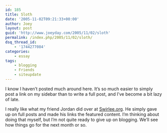 ```yaml
---
id: 185
title: Sloth
date: '2005-11-02T09:21:33+00:00'
author: Joey
layout: post
guid: 'http://www.joeyday.com/2005/11/02/sloth'
permalink: /index.php/2005/11/02/sloth/
dsq_thread_id:
    - '1744277084'
categories:
    - essay
tags:
    - blogging
    - Friends
    - siteupdate
---
```


I know I haven’t posted much around here. It’s so much easier to simply post a link on my sidebar than to write a full post, and I’ve become a bit lazy of late.

I really like what my friend Jordan did over at [Swirlee.org](http://www.swirlee.org). He simply gave up on full posts and made his links the featured content. I’m thinking about doing that myself, but I’m not quite ready to give up on blogging. We’ll see how things go for the next month or so.
